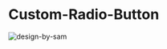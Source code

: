 # Custom-Radio-Button

![design-by-sam](https://user-images.githubusercontent.com/42339316/48254592-75293c80-e430-11e8-8b01-7a9e4e048274.png)
